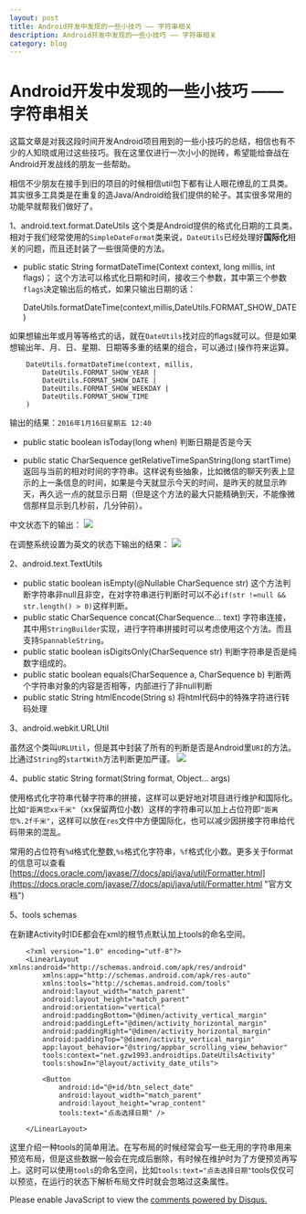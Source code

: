 ```yaml
---
layout: post
title: Android开发中发现的一些小技巧 —— 字符串相关
description: Android开发中发现的一些小技巧 —— 字符串相关
category: blog
---
```


# Android开发中发现的一些小技巧 —— 字符串相关

这篇文章是对我这段时间开发Android项目用到的一些小技巧的总结，相信也有不少的人知晓或用过这些技巧。我在这里仅进行一次小小的抛砖，希望能给奋战在Android开发战线的朋友一些帮助。


相信不少朋友在接手到旧的项目的时候相信util包下都有让人眼花缭乱的工具类。其实很多工具类是在重复的造Java/Android给我们提供的轮子。其实很多常用的功能早就帮我们做好了。

1、android.text.format.DateUtils
这个类是Android提供的格式化日期的工具类。相对于我们经常使用的`SimpleDateFormat`类来说，`DateUtils`已经处理好**国际化**相关的问题，而且还封装了一些很简便的方法。

- public static String formatDateTime(Context context, long millis, int flags)；
这个方法可以格式化日期和时间，接收三个参数，其中第三个参数`flags`决定输出后的格式，如果只输出日期的话：

    DateUtils.formatDateTime(context,millis,DateUtils.FORMAT_SHOW_DATE)

如果想输出年或月等等格式的话，就在`DateUtils`找对应的flags就可以。但是如果想输出年、月、日、星期、日期等多重的结果的组合，可以通过`|`操作符来运算。

	    DateUtils.formatDateTime(context, millis,
	    	DateUtils.FORMAT_SHOW_YEAR |
	    	DateUtils.FORMAT_SHOW_DATE |
	    	DateUtils.FORMAT_SHOW_WEEKDAY |
	    	DateUtils.FORMAT_SHOW_TIME
	    )

输出的结果：`2016年1月16日星期五 12:40`

- public static boolean isToday(long when)  判断日期是否是今天

- public static CharSequence getRelativeTimeSpanString(long startTime)  返回与当前的相对时间的字符串。这样说有些抽象，比如微信的聊天列表上显示的上一条信息的时间，如果是今天就显示今天的时间，是昨天的就显示昨天，再久远一点的就显示日期（但是这个方法的最大只能精确到天，不能像微信那样显示到几秒前，几分钟前）。

中文状态下的输出：
![](http://7xprht.com1.z0.glb.clouddn.com/S60116-124009%5B1%5D.jpg)

在调整系统设置为英文的状态下输出的结果：
![](http://7xprht.com1.z0.glb.clouddn.com/S60116-124056%5B1%5D.jpg)

2、android.text.TextUtils

- public static boolean isEmpty(@Nullable CharSequence str)  这个方法判断字符串非null且非空，在对字符串进行判断时可以不必`if(str !=null && str.length() > 0)`这样判断。
- public static CharSequence concat(CharSequence... text) 字符串连接，其中用`StringBuilder`实现，进行字符串拼接时可以考虑使用这个方法。而且支持`SpannableString`。 
- public static boolean isDigitsOnly(CharSequence str)  判断字符串是否是纯数字组成的。
- public static boolean equals(CharSequence a, CharSequence b)   判断两个字符串对象的内容是否相等，内部进行了非null判断
- public static String htmlEncode(String s)     将html代码中的特殊字符进行转码处理

3、android.webkit.URLUtil

虽然这个类叫`URLUtil`，但是其中封装了所有的判断是否是Android里`URI`的方法。比通过`String`的`startWith`方法判断更加严谨。
![](http://7xprht.com1.z0.glb.clouddn.com/QQ%E6%88%AA%E5%9B%BE20160116151107.png)

4、public static String format(String format, Object... args)

使用格式化字符串代替字符串的拼接，这样可以更好地对项目进行维护和国际化。比如`"距离您xx千米"`（xx保留两位小数）这样的字符串可以加上占位符即`"距离您%.2f千米"`，这样可以放在`res`文件中方便国际化，也可以减少因拼接字符串给代码带来的混乱。

常用的占位符有`%d`格式化整数,`%s`格式化字符串，`%f`格式化小数。更多关于format的信息可以查看[https://docs.oracle.com/javase/7/docs/api/java/util/Formatter.html](https://docs.oracle.com/javase/7/docs/api/java/util/Formatter.html "官方文档")

5、tools schemas

在新建Activity时IDE都会在xml的根节点默认加上tools的命名空间。

		<?xml version="1.0" encoding="utf-8"?>
		<LinearLayout xmlns:android="http://schemas.android.com/apk/res/android"
		    xmlns:app="http://schemas.android.com/apk/res-auto"
		    xmlns:tools="http://schemas.android.com/tools"
		    android:layout_width="match_parent"
		    android:layout_height="match_parent"
		    android:orientation="vertical"
		    android:paddingBottom="@dimen/activity_vertical_margin"
		    android:paddingLeft="@dimen/activity_horizontal_margin"
		    android:paddingRight="@dimen/activity_horizontal_margin"
		    android:paddingTop="@dimen/activity_vertical_margin"
		    app:layout_behavior="@string/appbar_scrolling_view_behavior"
		    tools:context="net.gzw1993.androidtips.DateUtilsActivity"
		    tools:showIn="@layout/activity_date_utils">
		
		    <Button
		        android:id="@+id/btn_select_date"
		        android:layout_width="match_parent"
		        android:layout_height="wrap_content"
		        tools:text="点击选择日期" />
		
		</LinearLayout>

这里介绍一种tools的简单用法。在写布局的时候经常会写一些无用的字符串用来预览布局，但是这些数据一般会在完成后删除，有时候在维护时为了方便预览再写上。这时可以使用`tools`的命名空间，比如`tools:text="点击选择日期"`tools仅仅可以预览，在运行的状态下解析布局文件时就会忽略过这条属性。



<div id="disqus_thread"></div>
<script>
/**
* RECOMMENDED CONFIGURATION VARIABLES: EDIT AND UNCOMMENT THE SECTION BELOW TO INSERT DYNAMIC VALUES FROM YOUR PLATFORM OR CMS.
* LEARN WHY DEFINING THESE VARIABLES IS IMPORTANT: https://disqus.com/admin/universalcode/#configuration-variables
*/
/*
var disqus_config = function () {
this.page.url = PAGE_URL; // Replace PAGE_URL with your page's canonical URL variable
this.page.identifier = PAGE_IDENTIFIER; // Replace PAGE_IDENTIFIER with your page's unique identifier variable
};
*/
(function() { // DON'T EDIT BELOW THIS LINE
var d = document, s = d.createElement('script');

s.src = '//gzw19931217.disqus.com/embed.js';

s.setAttribute('data-timestamp', +new Date());
(d.head || d.body).appendChild(s);
})();
</script>
<noscript>Please enable JavaScript to view the <a href="https://disqus.com/?ref_noscript" rel="nofollow">comments powered by Disqus.</a></noscript>

